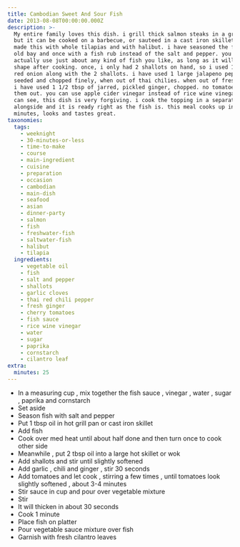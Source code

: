 ```yaml
---
title: Cambodian Sweet And Sour Fish
date: 2013-08-08T00:00:00.000Z
description: >-
  My entire family loves this dish. i grill thick salmon steaks in a grill pan,
  but it can be cooked on a barbecue, or sauteed in a cast iron skillet. i have
  made this with whole tilapias and with halibut. i have seasoned the fish with
  old bay and once with a fish rub instead of the salt and pepper. you can
  actually use just about any kind of fish you like, as long as it will hold its
  shape after cooking. once, i only had 2 shallots on hand, so i used 1 small
  red onion along with the 2 shallots. i have used 1 large jalapeno pepper,
  seeded and chopped finely, when out of thai chilies. when out of fresh ginger,
  i have used 1 1/2 tbsp of jarred, pickled ginger, chopped. no tomatoes? leave
  them out. you can use apple cider vinegar instead of rice wine vinegar. as you
  can see, this dish is very forgiving. i cook the topping in a separate skillet
  alongside and it is ready right as the fish is. this meal cooks up in 10
  minutes, looks and tastes great.
taxonomies:
  tags:
    - weeknight
    - 30-minutes-or-less
    - time-to-make
    - course
    - main-ingredient
    - cuisine
    - preparation
    - occasion
    - cambodian
    - main-dish
    - seafood
    - asian
    - dinner-party
    - salmon
    - fish
    - freshwater-fish
    - saltwater-fish
    - halibut
    - tilapia
  ingredients:
    - vegetable oil
    - fish
    - salt and pepper
    - shallots
    - garlic cloves
    - thai red chili pepper
    - fresh ginger
    - cherry tomatoes
    - fish sauce
    - rice wine vinegar
    - water
    - sugar
    - paprika
    - cornstarch
    - cilantro leaf
extra:
  minutes: 25
---
```

 - In a measuring cup , mix together the fish sauce , vinegar , water , sugar , paprika and cornstarch
 - Set aside
 - Season fish with salt and pepper
 - Put 1 tbsp oil in hot grill pan or cast iron skillet
 - Add fish
 - Cook over med heat until about half done and then turn once to cook other side
 - Meanwhile , put 2 tbsp oil into a large hot skillet or wok
 - Add shallots and stir until slightly softened
 - Add garlic , chili and ginger , stir 30 seconds
 - Add tomatoes and let cook , stirring a few times , until tomatoes look slightly softened , about 3-4 minutes
 - Stir sauce in cup and pour over vegetable mixture
 - Stir
 - It will thicken in about 30 seconds
 - Cook 1 minute
 - Place fish on platter
 - Pour vegetable sauce mixture over fish
 - Garnish with fresh cilantro leaves
